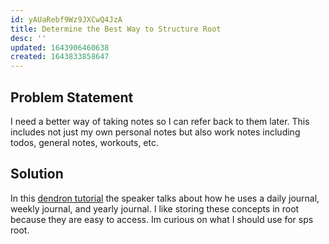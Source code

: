 ```yaml
---
id: yAUaRebf9Wz9JXCwQ4JzA
title: Determine the Best Way to Structure Root
desc: ''
updated: 1643906460638
created: 1643833858647
---
```


## Problem Statement
I need a better way of taking notes so I can refer back to them later. This includes not just my own personal notes but also work notes including todos, general notes, workouts, etc. 


## Solution
In this [dendron tutorial](https://wiki.dendron.so/notes/593206ea-5658-4874-bafd-18a138870f91/) the speaker talks about how he uses a daily journal, weekly journal, and yearly journal. I like storing these concepts in root because they are easy to access. Im curious on what I should use for sps root.

